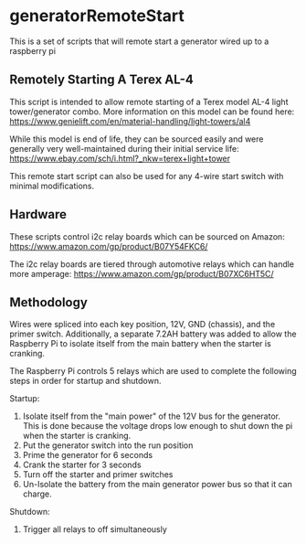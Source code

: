 # generatorRemoteStart
This is a set of scripts that will remote start a generator wired up to a raspberry pi

## Remotely Starting A Terex AL-4
This script is intended to allow remote starting of a Terex model AL-4 light tower/generator combo. More information on this model can be found here:
https://www.genielift.com/en/material-handling/light-towers/al4

While this model is end of life, they can be sourced easily and were generally very well-maintained during their initial service life:
https://www.ebay.com/sch/i.html?_nkw=terex+light+tower

This remote start script can also be used for any 4-wire start switch with minimal modifications.

## Hardware
These scripts control i2c relay boards which can be sourced on Amazon:
https://www.amazon.com/gp/product/B07Y54FKC6/

The i2c relay boards are tiered through automotive relays which can handle more amperage:
https://www.amazon.com/gp/product/B07XC6HT5C/

## Methodology
Wires were spliced into each key position, 12V, GND (chassis), and the primer switch. Additionally, a separate 7.2AH battery was added to allow the Raspberry Pi to isolate itself from the main battery when the starter is cranking.

The Raspberry Pi controls 5 relays which are used to complete the following steps in order for startup and shutdown.

Startup:
1. Isolate itself from the "main power" of the 12V bus for the generator. This is done because the voltage drops low enough to shut down the pi when the starter is cranking.
2. Put the generator switch into the run position
3. Prime the generator for 6 seconds
4. Crank the starter for 3 seconds
5. Turn off the starter and primer switches
6. Un-Isolate the battery from the main generator power bus so that it can charge.

Shutdown:
1. Trigger all relays to off simultaneously
